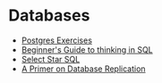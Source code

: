 # Databases

* [Postgres Exercises](https://pgexercises.com)
* [Beginner's Guide to thinking in SQL](https://www.sohamkamani.com/blog/2016/07/07/a-beginners-guide-to-sql/)
* [Select Star SQL](https://selectstarsql.com)
* [A Primer on Database Replication](https://www.brianstorti.com/replication/)